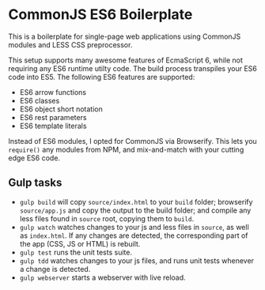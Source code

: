 # CommonJS ES6 Boilerplate

This is a boilerplate for single-page web applications using CommonJS modules and LESS CSS preprocessor.

This setup supports many awesome features of EcmaScript 6, while not requiring any ES6 runtime utilty code. The build process transpiles your ES6 code into ES5. The following ES6 features are supported:

- ES6 arrow functions
- ES6 classes
- ES6 object short notation
- ES6 rest parameters
- ES6 template literals

Instead of ES6 modules, I opted for CommonJS via Browserify. This lets you `require()` any modules from NPM, and mix-and-match with your cutting edge ES6 code.

## Gulp tasks

- `gulp build` will copy `source/index.html` to your `build` folder; browserify `source/app.js` and copy the output to the build folder; and compile any less files found in `source` root, copying them to `build`.
- `gulp watch` watches changes to your js and less files in `source`, as well as `index.html`. If any changes are detected, the corresponding part of the app (CSS, JS or HTML) is rebuilt.
- `gulp test` runs the unit tests suite.
- `gulp tdd` watches changes to your js files, and runs unit tests whenever a change is detected.
- `gulp webserver` starts a webserver with live reload.

